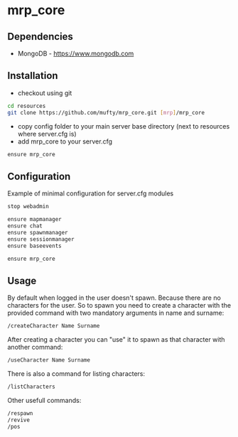 # mrp_core

## Dependencies

- MongoDB - https://www.mongodb.com

## Installation

- checkout using git

```bash
cd resources
git clone https://github.com/mufty/mrp_core.git [mrp]/mrp_core
```

- copy config folder to your main server base directory (next to resources where server.cfg is)
- add mrp_core to your server.cfg

```bash
ensure mrp_core
```

## Configuration

Example of minimal configuration for server.cfg modules

```bash
stop webadmin

ensure mapmanager
ensure chat
ensure spawnmanager
ensure sessionmanager
ensure baseevents

ensure mrp_core
```

## Usage

By default when logged in the user doesn't spawn. Because there are no characters for the user. So to spawn you need to create a character with the provided command with two mandatory arguments in name and surname:

```bash
/createCharacter Name Surname
```

After creating a character you can "use" it to spawn as that character with another command:

```bash
/useCharacter Name Surname
```

There is also a command for listing characters:

```bash
/listCharacters
```

Other usefull commands:
```bash
/respawn
/revive
/pos
```
